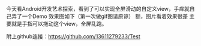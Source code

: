 今天看Android开发艺术探索，看到了可以实现全屏滑动的自定义view，手痒就自己弄了一个Demo 
效果图如下（第一次做gif图请原谅） 
额，图片看着效果很差 
主要就是手指可以拖动这个view，全屏乱跑。

附上github连接：https://github.com/13611279233/Test
